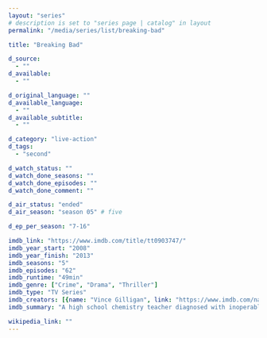 ```yaml
---
layout: "series"
# description is set to "series page | catalog" in layout
permalink: "/media/series/list/breaking-bad"

title: "Breaking Bad"

d_source:
  - ""
d_available:
  - ""

d_original_language: ""
d_available_language:
  - ""
d_available_subtitle:
  - ""

d_category: "live-action"
d_tags:
  - "second"

d_watch_status: ""
d_watch_done_seasons: ""
d_watch_done_episodes: ""
d_watch_done_comment: ""

d_air_status: "ended"
d_air_season: "season 05" # five

d_ep_per_season: "7-16"

imdb_link: "https://www.imdb.com/title/tt0903747/"
imdb_year_start: "2008"
imdb_year_finish: "2013"
imdb_seasons: "5"
imdb_episodes: "62"
imdb_runtime: "49min"
imdb_genre: ["Crime", "Drama", "Thriller"]
imdb_type: "TV Series"
imdb_creators: [{name: "Vince Gilligan", link: "https://www.imdb.com/name/nm0319213/"}]
imdb_summary: "A high school chemistry teacher diagnosed with inoperable lung cancer turns to manufacturing and selling methamphetamine in order to secure his family's future."

wikipedia_link: ""
---
```

